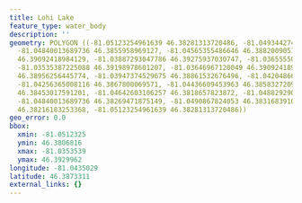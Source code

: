 ```yaml
---
title: Lohi Lake
feature_type: water_body
description: ''
geometry: POLYGON ((-81.05123254961639 46.38281313720486, -81.04934427447067 46.38376047558323,
  -81.04840013689736 46.3855958969127, -81.04565355486646 46.38820090510561, -81.04084703631264
  46.39092418984129, -81.03887293047786 46.39275937030747, -81.03655550188866 46.39299616329255,
  -81.03535387225088 46.39198978601207, -81.03646967120049 46.39092418984129, -81.03818628496992
  46.38956256445774, -81.03947374529675 46.38861532676496, -81.04204866595043 46.38849692089799,
  -81.04256365008116 46.3867800069571, -81.04436609453963 46.38583272097615, -81.04479524798131
  46.38453017591201, -81.04642603106257 46.3818657823872, -81.04882929033994 46.38068156574855,
  -81.04840013689736 46.38269471875149, -81.0490867824053 46.38316839102323, -81.05046007342028
  46.38216183253368, -81.05123254961639 46.38281313720486))
geo_error: 0.0
bbox:
  xmin: -81.0512325
  ymin: 46.3806816
  xmax: -81.0353539
  ymax: 46.3929962
longitude: -81.0435029
latitude: 46.3873311
external_links: {}
---
```

